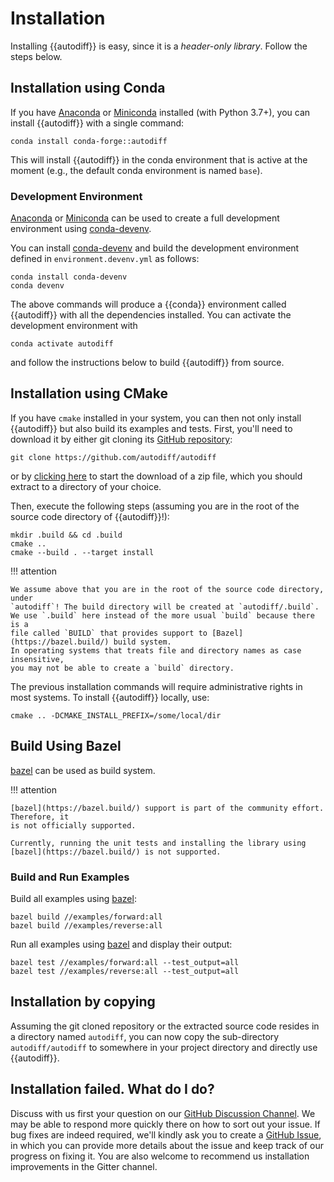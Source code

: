 # Installation

Installing {{autodiff}} is easy, since it is a *header-only library*. Follow
the steps below.

## Installation using Conda

If you have [Anaconda] or [Miniconda] installed (with Python 3.7+), you can
install {{autodiff}} with a single command:

~~~
conda install conda-forge::autodiff
~~~

This will install {{autodiff}} in the conda environment that is active at the
moment (e.g., the default conda environment is named `base`).

### Development Environment

[Anaconda] or [Miniconda] can be used to create a full development environment using [conda-devenv].

You can install [conda-devenv] and build the development environment defined in `environment.devenv.yml` as follows:
~~~
conda install conda-devenv
conda devenv
~~~

The above commands will produce a {{conda}} environment called {{autodiff}} with all the dependencies installed. You can activate the development environment with
~~~
conda activate autodiff
~~~
and follow the instructions below to build {{autodiff}} from source.

## Installation using CMake

If you have `cmake` installed in your system, you can then not only install
{{autodiff}} but also build its examples and tests. First, you'll need to
download it by either git cloning its [GitHub repository][github]:

~~~
git clone https://github.com/autodiff/autodiff
~~~

or by [clicking here][zip] to start the download of a zip file, which you
should extract to a directory of your choice.

Then, execute the following steps (assuming you are in the root of the source code directory of {{autodiff}}!):

~~~
mkdir .build && cd .build
cmake ..
cmake --build . --target install
~~~

!!! attention

    We assume above that you are in the root of the source code directory, under
    `autodiff`! The build directory will be created at `autodiff/.build`.
    We use `.build` here instead of the more usual `build` because there is a
    file called `BUILD` that provides support to [Bazel](https://bazel.build/) build system.
    In operating systems that treats file and directory names as case insensitive,
    you may not be able to create a `build` directory.

The previous installation commands will require administrative rights in most
systems. To install {{autodiff}} locally, use:

~~~
cmake .. -DCMAKE_INSTALL_PREFIX=/some/local/dir
~~~

## Build Using Bazel

[bazel](https://bazel.build/) can be used as build system.

!!! attention

    [bazel](https://bazel.build/) support is part of the community effort. Therefore, it
    is not officially supported.

    Currently, running the unit tests and installing the library using
    [bazel](https://bazel.build/) is not supported.

### Build and Run Examples

Build all examples using [bazel](https://bazel.build/):

~~~
bazel build //examples/forward:all
bazel build //examples/reverse:all
~~~

Run all examples using [bazel](https://bazel.build/) and display their output:

~~~
bazel test //examples/forward:all --test_output=all
bazel test //examples/reverse:all --test_output=all
~~~

## Installation by copying

Assuming the git cloned repository or the extracted source code resides in a
directory named `autodiff`, you can now copy the sub-directory
`autodiff/autodiff` to somewhere in your project directory and directly use
{{autodiff}}.


## Installation failed. What do I do?

Discuss with us first your question on our [GitHub Discussion
Channel][discussion]. We may be able to respond more quickly there on how to
sort out your issue. If bug fixes are indeed required, we'll kindly ask you to
create a [GitHub Issue][issues], in which you can provide more details about the
issue and keep track of our progress on fixing it. You are also welcome to
recommend us installation improvements in the Gitter channel.


[discussion]: https://github.com/autodiff/autodiff/discussions/new
[Anaconda]: https://www.anaconda.com/distribution/
[Miniconda]: https://docs.conda.io/en/latest/miniconda.html
[github]: https://github.com/autodiff/autodiff
[zip]: https://github.com/autodiff/autodiff/archive/master.zip
[issues]: https://github.com/autodiff/autodiff/issues/new
[conda-devenv]: https://conda-devenv.readthedocs.io/en/latest/
